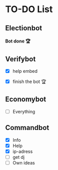 # TO-DO List

## Electionbot
#### Bot done 🏆

## Verifybot
- [x] help embed
- [x] finish the bot 🏆


## Economybot
- [ ] Everything

## Commandbot
- [x] Info
- [x] Help
- [x] ip-adress
- [ ] get dj  
- [ ] Own ideas